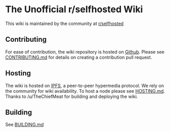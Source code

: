 # The Unofficial r/selfhosted Wiki
This wiki is maintained by the community at [r/selfhosted](https://www.reddit.com/r/selfhosted)

## Contributing
For ease of contribution, the wiki repository is hosted on [Github](https://github.com/kaysond/selfhosted-wiki). Please see [CONTRIBUTING.md](/CONTRIBUTING.md) for details on creating a contribution pull request.

## Hosting
The wiki is hosted on [IPFS](https://ipfs.io), a peer-to-peer hypermedia protocol. We rely on the community for wiki availability. To host a node please see [HOSTING.md](/HOSTING.md). Thanks to /u/TheChiefMeat for building and deploying the wiki.

## Building
See [BUILDING.md](/BUILDING.md)